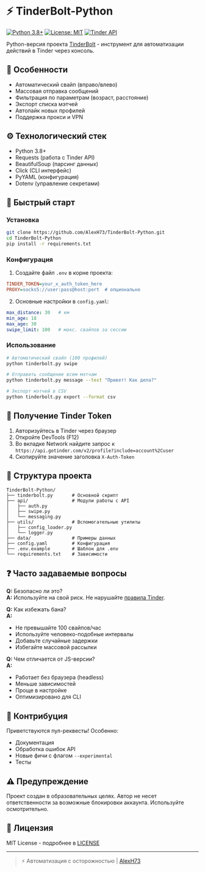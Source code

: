 # ⚡ TinderBolt-Python

[![Python 3.8+](https://img.shields.io/badge/Python-3.8%2B-blue?logo=python)](https://www.python.org/)
[![License: MIT](https://img.shields.io/badge/License-MIT-blue.svg)](LICENSE)
[![Tinder API](https://img.shields.io/badge/Tinder-API-orange)](https://www.gotinder.com/)

Python-версия проекта [TinderBolt](https://github.com/AlexH73/TinderBolt) - инструмент для автоматизации действий в Tinder через консоль.

## 📌 Особенности
- Автоматический свайп (вправо/влево)
- Массовая отправка сообщений
- Фильтрация по параметрам (возраст, расстояние)
- Экспорт списка мэтчей
- Автолайк новых профилей
- Поддержка прокси и VPN

## ⚙️ Технологический стек
- Python 3.8+
- Requests (работа с Tinder API)
- BeautifulSoup (парсинг данных)
- Click (CLI интерфейс)
- PyYAML (конфигурация)
- Dotenv (управление секретами)

## 🚀 Быстрый старт

### Установка
```bash
git clone https://github.com/AlexH73/TinderBolt-Python.git
cd TinderBolt-Python
pip install -r requirements.txt
```

### Конфигурация
1. Создайте файл `.env` в корне проекта:
```ini
TINDER_TOKEN=your_x_auth_token_here
PROXY=socks5://user:pass@host:port  # опционально
```

2. Основные настройки в `config.yaml`:
```yaml
max_distance: 30   # км
min_age: 18
max_age: 30
swipe_limit: 100   # макс. свайпов за сессию
```

### Использование
```bash
# Автоматический свайп (100 профилей)
python tinderbolt.py swipe

# Отправить сообщение всем мэтчам
python tinderbolt.py message --text "Привет! Как дела?"

# Экспорт мэтчей в CSV
python tinderbolt.py export --format csv
```

## 🔐 Получение Tinder Token
1. Авторизуйтесь в Tinder через браузер
2. Откройте DevTools (F12)
3. Во вкладке Network найдите запрос к `https://api.gotinder.com/v2/profile?include=account%2Cuser`
4. Скопируйте значение заголовка `X-Auth-Token`

## 📂 Структура проекта
```
TinderBolt-Python/
├── tinderbolt.py       # Основной скрипт
├── api/                # Модули работы с API
│   ├── auth.py
│   ├── swipe.py
│   └── messaging.py
├── utils/              # Вспомогательные утилиты
│   ├── config_loader.py
│   └── logger.py
├── data/               # Примеры данных
├── config.yaml         # Конфигурация
├── .env.example        # Шаблон для .env
└── requirements.txt    # Зависимости
```

## ❓ Часто задаваемые вопросы
**Q:** Безопасно ли это?  
**A:** Используйте на свой риск. Не нарушайте [правила Tinder](https://www.gotinder.com/community-guidelines).

**Q:** Как избежать бана?  
**A:** 
- Не превышайте 100 свайпов/час
- Используйте человеко-подобные интервалы
- Добавьте случайные задержки
- Избегайте массовой рассылки

**Q:** Чем отличается от JS-версии?  
**A:** 
- Работает без браузера (headless)
- Меньше зависимостей
- Проще в настройке
- Оптимизировано для CLI

## 🤝 Контрибуция
Приветствуются пул-реквесты! Особенно:
- Документация
- Обработка ошибок API
- Новые фичи с флагом `--experimental`
- Тесты

## ⚠️ Предупреждение
Проект создан в образовательных целях. Автор не несет ответственности за возможные блокировки аккаунта. Используйте осмотрительно.

## 📄 Лицензия
MIT License - подробнее в [LICENSE](LICENSE)

---
> ⚡ Автоматизация с осторожностью | [AlexH73](https://github.com/AlexH73)
